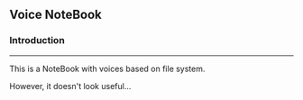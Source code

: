 ## Voice NoteBook

### Introduction
---

This is a NoteBook with voices based on file system.

However, it doesn't look useful...